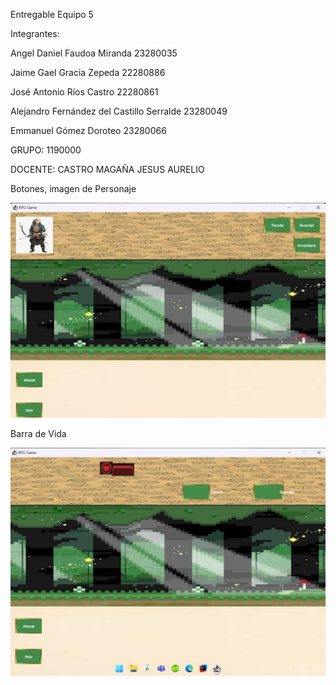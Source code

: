 Entregable Equipo 5

Integrantes:

Angel Daniel Faudoa Miranda                     23280035

Jaime Gael Gracia Zepeda                        22280886

José Antonio Ríos Castro                        22280861 

Alejandro Fernández del Castillo Serralde       23280049

Emmanuel Gómez Doroteo                          23280066

GRUPO:
1190000

DOCENTE:
CASTRO MAGAÑA JESUS AURELIO

Botones, imagen de Personaje 

![img_11.png](img_11.png)

Barra de Vida 

![img_12.png](img_12.png)